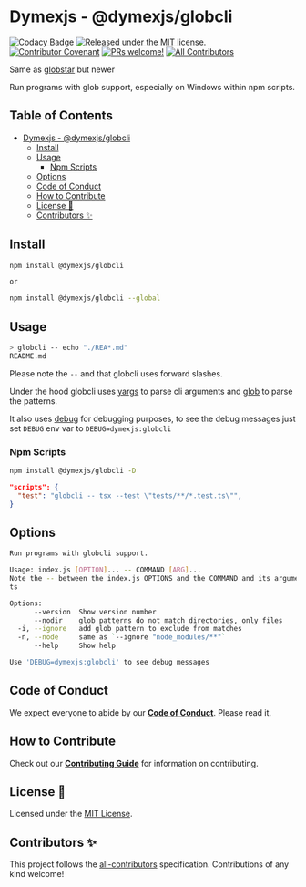 # Dymexjs - @dymexjs/globcli

[![Codacy Badge](https://app.codacy.com/project/badge/Grade/14dbc81adf924a61a80e7f0c95cad6c1)](https://app.codacy.com/gh/dymexjs/globcli/dashboard?utm_source=gh&utm_medium=referral&utm_content=&utm_campaign=Badge_grade)
[![Released under the MIT license.](https://img.shields.io/badge/license-MIT-blue.svg)](./LICENSE)
[![Contributor Covenant](https://img.shields.io/badge/Contributor%20Covenant-2.1-4baaaa.svg)](./CODE_OF_CONDUCT.md)
[![PRs welcome!](https://img.shields.io/badge/PRs-welcome-brightgreen.svg)](./CONTRIBUTING.md)
[![All Contributors](https://img.shields.io/github/all-contributors/dymexjs/globcli?color=ee8449&style=flat-square)](#contributors-)

Same as [globstar](https://www.npmjs.com/package/globstar) but newer

Run programs with glob support, especially on Windows within npm scripts.

<!-- omit in toc -->
## Table of Contents

- [Dymexjs - @dymexjs/globcli](#dymexjs---dymexjsglobcli)
  - [Install](#install)
  - [Usage](#usage)
    - [Npm Scripts](#npm-scripts)
  - [Options](#options)
  - [Code of Conduct](#code-of-conduct)
  - [How to Contribute](#how-to-contribute)
  - [License 📝](#license-)
  - [Contributors ✨](#contributors-)

## Install

```sh
npm install @dymexjs/globcli

or

npm install @dymexjs/globcli --global
```

## Usage

```sh
> globcli -- echo "./REA*.md"
README.md
```

Please note the `--` and that globcli uses forward slashes.

Under the hood globcli uses [yargs](https://www.npmjs.com/package/yargs) to parse cli arguments and [glob](https://www.npmjs.com/package/glob) to parse the patterns.

It also uses [debug](https://www.npmjs.com/package/debug) for debugging purposes, to see the debug messages just set `DEBUG` env var to `DEBUG=dymexjs:globcli`

### Npm Scripts

```sh
npm install @dymexjs/globcli -D
```

```json
"scripts": {
  "test": "globcli -- tsx --test \"tests/**/*.test.ts\"",
}
```

## Options

```sh
Run programs with globcli support.

Usage: index.js [OPTION]... -- COMMAND [ARG]...
Note the -- between the index.js OPTIONS and the COMMAND and its argumen
ts

Options:
      --version  Show version number                                   [boolean]
      --nodir    glob patterns do not match directories, only files    [boolean]
  -i, --ignore   add glob pattern to exclude from matches                [array]
  -n, --node     same as `--ignore "node_modules/**"`                  [boolean]
      --help     Show help                                             [boolean]

Use 'DEBUG=dymexjs:globcli' to see debug messages
```

## Code of Conduct

We expect everyone to abide by our [**Code of Conduct**](./CODE_OF_CONDUCT.md). Please read it.

## How to Contribute

Check out our [**Contributing Guide**](./CONTRIBUTING.md) for information on contributing.

## License 📝

Licensed under the [MIT License](./LICENSE).

## Contributors ✨

<!-- ALL-CONTRIBUTORS-LIST:START - Do not remove or modify this section -->
<!-- prettier-ignore-start -->
<!-- markdownlint-disable -->

<!-- markdownlint-restore -->
<!-- prettier-ignore-end -->

<!-- ALL-CONTRIBUTORS-LIST:END -->

This project follows the [all-contributors](https://github.com/all-contributors/all-contributors) specification. Contributions of any kind welcome!
